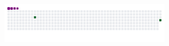 ![snake gif](https://github.com/thiagoyukihiro/thiagoyukihiro/blob/output/github-contribution-grid-snake.gif)
